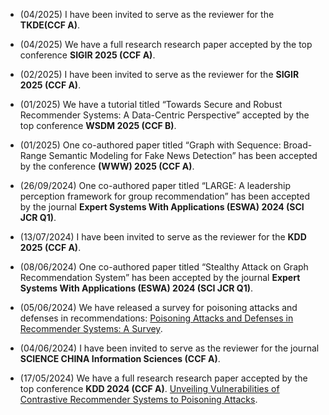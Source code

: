 - (04/2025) I have been invited to serve as the reviewer for the **TKDE(CCF A)**.

- (04/2025) We have a full research research paper accepted by the top conference **SIGIR 2025 (CCF A)**.

- (02/2025) I have been invited to serve as the reviewer for the **SIGIR 2025 (CCF A)**.

- (01/2025) We have a tutorial titled “Towards Secure and Robust Recommender Systems: A Data-Centric Perspective” accepted by the top conference **WSDM 2025 (CCF B)**. 

- (01/2025) One co-authored paper titled “Graph with Sequence: Broad-Range Semantic Modeling for Fake News Detection” has been accepted by the conference **(WWW) 2025 (CCF A)**.

- (26/09/2024) One co-authored paper titled “LARGE: A leadership perception framework for group recommendation” has been accepted by the journal **Expert Systems With Applications (ESWA) 2024 (SCI JCR Q1)**.

- (13/07/2024) I have been invited to serve as the reviewer for the **KDD 2025 (CCF A)**.

- (08/06/2024) One co-authored paper titled “Stealthy Attack on Graph Recommendation System” has been accepted by the journal **Expert Systems With Applications (ESWA) 2024 (SCI JCR Q1)**.

- (05/06/2024) We have released a survey for poisoning attacks and defenses in recommendations: [Poisoning Attacks and Defenses in Recommender Systems: A Survey](https://arxiv.org/abs/2406.01022).

- (04/06/2024) I have been invited to serve as the reviewer for the journal **SCIENCE CHINA Information Sciences (CCF A)**.

- (17/05/2024) We have a full research research paper accepted by the top conference **KDD 2024 (CCF A)**. [Unveiling Vulnerabilities of Contrastive Recommender Systems to Poisoning Attacks](https://arxiv.org/abs/2311.18244). 
